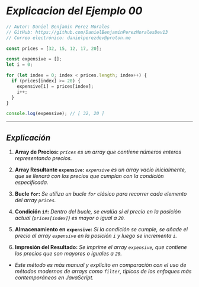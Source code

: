 <!-- Autor: Daniel Benjamin Perez Morales -->
<!-- GitHub: https://github.com/DanielBenjaminPerezMoralesDev13 -->
<!-- GitLab: https://gitlab.com/DanielBenjaminPerezMoralesDev13 -->
<!-- Correo electrónico: danielperezdev@proton.me -->

# ***Explicacion del Ejemplo 00***

```javascript
// Autor: Daniel Benjamin Perez Morales
// GitHub: https://github.com/DanielBenjaminPerezMoralesDev13
// Correo electrónico: danielperezdev@proton.me

const prices = [32, 15, 12, 17, 20];

const expensive = [];
let i = 0;

for (let index = 0; index < prices.length; index++) {
  if (prices[index] >= 20) {
    expensive[i] = prices[index];
    i++;
  }
}

console.log(expensive); // [ 32, 20 ]
```

---

## ***Explicación***

1. **Array de Precios:** *`prices` es un array que contiene números enteros representando precios.*

2. **Array Resultante `expensive`:** *`expensive` es un array vacío inicialmente, que se llenará con los precios que cumplan con la condición especificada.*

3. **Bucle `for`:** *Se utiliza un bucle `for` clásico para recorrer cada elemento del array `prices`.*

4. **Condición `if`:** *Dentro del bucle, se evalúa si el precio en la posición actual (`prices[index]`) es mayor o igual a `20`.*

5. **Almacenamiento en `expensive`:** *Si la condición se cumple, se añade el precio al array `expensive` en la posición `i` y luego se incrementa `i`.*

6. **Impresión del Resultado:** *Se imprime el array `expensive`, que contiene los precios que son mayores o iguales a `20`.*

- *Este método es más manual y explícito en comparación con el uso de métodos modernos de arrays como `filter`, típicos de los enfoques más contemporáneos en JavaScript.*
